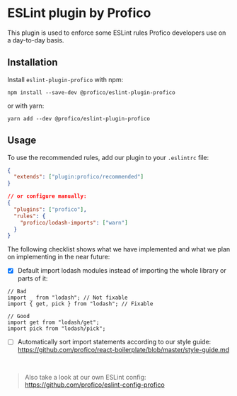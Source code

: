 # ESLint plugin by Profico

This plugin is used to enforce some ESLint rules Profico developers use on a day-to-day basis.

## Installation

Install `eslint-plugin-profico` with npm:

```
npm install --save-dev @profico/eslint-plugin-profico
```

or with yarn:

```
yarn add --dev @profico/eslint-plugin-profico
```

## Usage

To use the recommended rules, add our plugin to your `.eslintrc` file:

```json
{
  "extends": ["plugin:profico/recommended"]
}

// or configure manually:
{
  "plugins": ["profico"],
  "rules": {
    "profico/lodash-imports": ["warn"]
  }
}
```

The following checklist shows what we have implemented and what we plan on implementing in the near future:

- [x] Default import lodash modules instead of importing the whole library or parts of it:

```tsx
// Bad
import _ from "lodash"; // Not fixable
import { get, pick } from "lodash"; // Fixable

// Good
import get from "lodash/get";
import pick from "lodash/pick";
```

- [ ] Automatically sort import statements according to our style guide:
      https://github.com/profico/react-boilerplate/blob/master/style-guide.md

<br />
      
> Also take a look at our own ESLint config: https://github.com/profico/eslint-config-profico
